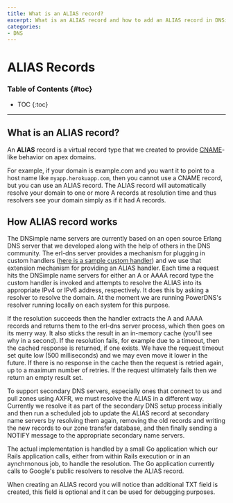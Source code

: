 ```yaml
---
title: What is an ALIAS record?
excerpt: What is an ALIAS record and how to add an ALIAS record in DNSimple.
categories:
- DNS
---
```


# ALIAS Records

### Table of Contents {#toc}

* TOC
{:toc}

---

## What is an ALIAS record?

An **ALIAS** record is a virtual record type that we created to provide [CNAME](/articles/cname-record)-like behavior on apex domains.

For example, if your domain is example.com and you want it to point to a host name like `myapp.herokuapp.com`, then you cannot use a CNAME record, but you can use an ALIAS record. The ALIAS record will automatically resolve your domain to one or more A records at resolution time and thus resolvers see your domain simply as if it had A records.

## How ALIAS record works

The DNSimple name servers are currently based on an open source Erlang DNS server that we developed along with the help of others in the DNS community. The erl-dns server provides a mechanism for plugging in custom handlers ([here is a sample custom handler](https://github.com/dnsimple/dnsimple-alias)) and we use that extension mechanism for providing an ALIAS handler. Each time a request hits the DNSimple name servers for either an A or AAAA record type the custom handler is invoked and attempts to resolve the ALIAS into its appropriate IPv4 or IPv6 address, respectively. It does this by asking a resolver to resolve the domain. At the moment we are running PowerDNS's resolver running locally on each system for this purpose.

If the resolution succeeds then the handler extracts the A and AAAA records and returns them to the erl-dns server process, which then goes on its merry way. It also sticks the result in an in-memory cache (you'll see why in a second).
If the resolution fails, for example due to a timeout, then the cached response is returned, if one exists. We have the request timeout set quite low (500 milliseconds) and we may even move it lower in the future. If there is no response in the cache then the request is retried again, up to a maximum number of retries. If the request ultimately fails then we return an empty result set.

To support secondary DNS servers, especially ones that connect to us and pull zones using AXFR, we must resolve the ALIAS in a different way. Currently we resolve it as part of the secondary DNS setup process initially and then run a scheduled job to update the ALIAS record at secondary name servers by resolving them again, removing the old records and writing the new records to our zone transfer database, and then finally sending a NOTIFY message to the appropriate secondary name servers.

The actual implementation is handled by a small Go application which our Rails application calls, either from within Rails execution or in an aynchrnonous job, to handle the resolution. The Go application currently calls to Google's public resolvers to resolve the ALIAS record.

When creating an ALIAS record you will notice than additional TXT field is created, this field is optional and it can be used for debugging purposes.


